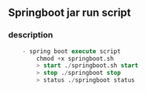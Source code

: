 ## Springboot jar run script

### description

```sql
	- spring boot execute script
		chmod +x springboot.sh
		> start ./springboot.sh start
		> stop ./springboot stop
		> status ./springboot status
```